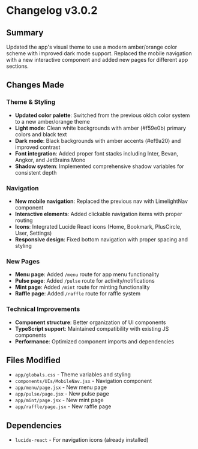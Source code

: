 # Changelog v3.0.2

## Summary
Updated the app's visual theme to use a modern amber/orange color scheme with improved dark mode support. Replaced the mobile navigation with a new interactive component and added new pages for different app sections.

## Changes Made

### Theme & Styling
- **Updated color palette**: Switched from the previous oklch color system to a new amber/orange theme
- **Light mode**: Clean white backgrounds with amber (#f59e0b) primary colors and black text
- **Dark mode**: Black backgrounds with amber accents (#ef9a20) and improved contrast
- **Font integration**: Added proper font stacks including Inter, Bevan, Angkor, and JetBrains Mono
- **Shadow system**: Implemented comprehensive shadow variables for consistent depth

### Navigation
- **New mobile navigation**: Replaced the previous nav with LimelightNav component
- **Interactive elements**: Added clickable navigation items with proper routing
- **Icons**: Integrated Lucide React icons (Home, Bookmark, PlusCircle, User, Settings)
- **Responsive design**: Fixed bottom navigation with proper spacing and styling

### New Pages
- **Menu page**: Added `/menu` route for app menu functionality
- **Pulse page**: Added `/pulse` route for activity/notifications
- **Mint page**: Added `/mint` route for minting functionality  
- **Raffle page**: Added `/raffle` route for raffle system

### Technical Improvements
- **Component structure**: Better organization of UI components
- **TypeScript support**: Maintained compatibility with existing JS components
- **Performance**: Optimized component imports and dependencies

## Files Modified
- `app/globals.css` - Theme variables and styling
- `components/UIs/MobileNav.jsx` - Navigation component
- `app/menu/page.jsx` - New menu page
- `app/pulse/page.jsx` - New pulse page
- `app/mint/page.jsx` - New mint page
- `app/raffle/page.jsx` - New raffle page

## Dependencies
- `lucide-react` - For navigation icons (already installed)
